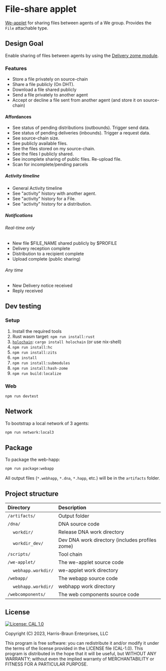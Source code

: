 # File-share applet

[We-applet](https://github.com/lightningrodlabs/we) for sharing files between agents of a We group.
Provides the `File` attachable type.

##  Design Goal

Enable sharing of files between agents by using the [Delivery zome module](https://github.com/ddd-mtl/delivery-zome).

### Features

- Store a file privately on source-chain
- Share a file publicly (On DHT).
- Download a file shared publicly
- Send a file privately to another agent
- Accept or decline a file sent from another agent (and store it on source-chain)

#### Affordances

- See status of pending distributions (outbounds). Trigger send data.
- See status of pending deliveries (inbounds). Trigger a request data.
- See source-chain size.
- See publicly available files.
- See the files stored on my source-chain.
- See the files I publicly shared.
- See incomplete sharing of public files. Re-upload file.
- Scan for incomplete/pending parcels

##### Activity timeline
- General Activity timeline
- See "activity" history with another agent.
- See "activity" history for a File.
- See "activity" history for a distribution.

##### Notifications

###### Real-time only
- New file $FILE_NAME shared publicly by $PROFILE
- Delivery reception complete
- Distribution to a recipient complete
- Upload complete (public sharing)

###### Any time
- New Delivery notice received
- Reply received

## Dev testing

### Setup
1. Install the required tools
  1. Rust wasm target: `npm run install:rust`
  1. [`holochain`](https://github.com/holochain/holochain): `cargo install holochain` (or use nix-shell)
  4. `npm run install:hc`
  3. `npm run install:zits`
4. `npm install`
5. `npm run install:submodules`
5. `npm run install:hash-zome`
5. `npm run build:localize`

### Web
`npm run devtest`

## Network

To bootstrap a local network of 3 agents:

``` bash
npm run network:local3
```


## Package

To package the web-happ:

``` bash
npm run package:webapp
```

All output files (`*.webhapp`, `*.dna`, `*.happ`, etc.) will be in the `artifacts` folder.


## Project structure

| Directory                                  | Description                                                                                                                 |
|:-------------------------------------------| :-------------------------------------------------------------------------------------------------------------------------- |
| `/artifacts/`                              | Output folder
| `/dna/`                                    | DNA source code
| &nbsp;&nbsp;&nbsp;&nbsp;`workdir/`         | Release DNA work directory
| &nbsp;&nbsp;&nbsp;&nbsp;`workdir_dev/`     | Dev DNA work directory (includes profiles zome)
| `/scripts/`                                | Tool chain
| `/we-applet/`                              | The we-applet source code
| &nbsp;&nbsp;&nbsp;&nbsp;`webhapp.workdir/` | we-applet work directory
| `/webapp/`                                 | The webapp source code
| &nbsp;&nbsp;&nbsp;&nbsp;`webhapp.workdir/` | webhapp work directory
| `/webcomponents/`                          | The web components source code

## License
[![License: CAL 1.0](https://img.shields.io/badge/License-CAL%201.0-blue.svg)](https://github.com/holochain/cryptographic-autonomy-license)

  Copyright (C) 2023, Harris-Braun Enterprises, LLC

This program is free software: you can redistribute it and/or modify it under the terms of the license
provided in the LICENSE file (CAL-1.0).  This program is distributed in the hope that it will be useful,
but WITHOUT ANY WARRANTY; without even the implied warranty of MERCHANTABILITY or FITNESS FOR A PARTICULAR PURPOSE.
